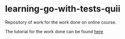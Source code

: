 # learning-go-with-tests-quii
Repository of work for the work done on online course.

The tutorial for the work done can be found [here](https://quii.gitbook.io/learn-go-with-tests)
